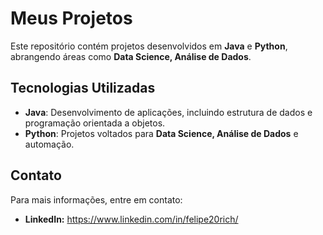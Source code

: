 # Meus Projetos

Este repositório contém projetos desenvolvidos em **Java** e **Python**, abrangendo áreas como **Data Science, Análise de Dados**.

## Tecnologias Utilizadas

- **Java**: Desenvolvimento de aplicações, incluindo estrutura de dados e programação orientada a objetos.
- **Python**: Projetos voltados para **Data Science, Análise de Dados** e automação.

## Contato

Para mais informações, entre em contato:

- **LinkedIn:** https://www.linkedin.com/in/felipe20rich/
